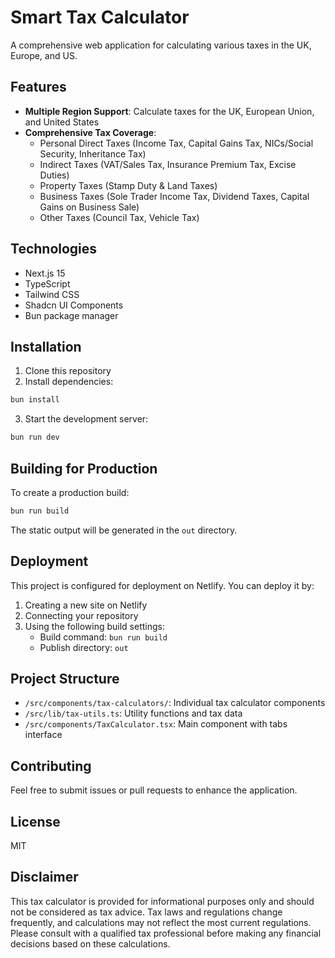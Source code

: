 # Smart Tax Calculator

A comprehensive web application for calculating various taxes in the UK, Europe, and US.

## Features

- **Multiple Region Support**: Calculate taxes for the UK, European Union, and United States
- **Comprehensive Tax Coverage**:
  - Personal Direct Taxes (Income Tax, Capital Gains Tax, NICs/Social Security, Inheritance Tax)
  - Indirect Taxes (VAT/Sales Tax, Insurance Premium Tax, Excise Duties)
  - Property Taxes (Stamp Duty & Land Taxes)
  - Business Taxes (Sole Trader Income Tax, Dividend Taxes, Capital Gains on Business Sale)
  - Other Taxes (Council Tax, Vehicle Tax)

## Technologies

- Next.js 15
- TypeScript
- Tailwind CSS
- Shadcn UI Components
- Bun package manager

## Installation

1. Clone this repository
2. Install dependencies:

```bash
bun install
```

3. Start the development server:

```bash
bun run dev
```

## Building for Production

To create a production build:

```bash
bun run build
```

The static output will be generated in the `out` directory.

## Deployment

This project is configured for deployment on Netlify. You can deploy it by:

1. Creating a new site on Netlify
2. Connecting your repository
3. Using the following build settings:
   - Build command: `bun run build`
   - Publish directory: `out`

## Project Structure

- `/src/components/tax-calculators/`: Individual tax calculator components
- `/src/lib/tax-utils.ts`: Utility functions and tax data
- `/src/components/TaxCalculator.tsx`: Main component with tabs interface

## Contributing

Feel free to submit issues or pull requests to enhance the application.

## License

MIT

## Disclaimer

This tax calculator is provided for informational purposes only and should not be considered as tax advice. Tax laws and regulations change frequently, and calculations may not reflect the most current regulations. Please consult with a qualified tax professional before making any financial decisions based on these calculations.
